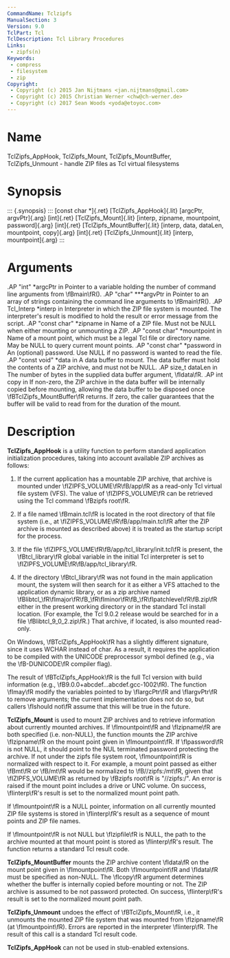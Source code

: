 ```yaml
---
CommandName: Tclzipfs
ManualSection: 3
Version: 9.0
TclPart: Tcl
TclDescription: Tcl Library Procedures
Links:
 - zipfs(n)
Keywords:
 - compress
 - filesystem
 - zip
Copyright:
 - Copyright (c) 2015 Jan Nijtmans <jan.nijtmans@gmail.com>
 - Copyright (c) 2015 Christian Werner <chw@ch-werner.de>
 - Copyright (c) 2017 Sean Woods <yoda@etoyoc.com>
---
```


# Name

TclZipfs_AppHook, TclZipfs_Mount, TclZipfs_MountBuffer, TclZipfs_Unmount - handle ZIP files as Tcl virtual filesystems

# Synopsis

::: {.synopsis} :::
[const char *]{.ret} [TclZipfs_AppHook]{.lit} [argcPtr, argvPtr]{.arg}
[int]{.ret} [TclZipfs_Mount]{.lit} [interp, zipname, mountpoint, password]{.arg}
[int]{.ret} [TclZipfs_MountBuffer]{.lit} [interp, data, dataLen, mountpoint, copy]{.arg}
[int]{.ret} [TclZipfs_Unmount]{.lit} [interp, mountpoint]{.arg}
:::

# Arguments

.AP "int" *argcPtr in Pointer to a variable holding the number of command line arguments from \fBmain\fR(). .AP "char" ***argvPtr in Pointer to an array of strings containing the command line arguments to \fBmain\fR(). .AP Tcl_Interp *interp in Interpreter in which the ZIP file system is mounted.  The interpreter's result is modified to hold the result or error message from the script. .AP "const char" *zipname in Name of a ZIP file. Must not be NULL when either mounting or unmounting a ZIP. .AP "const char" *mountpoint in Name of a mount point, which must be a legal Tcl file or directory name. May be NULL to query current mount points. .AP "const char" *password in An (optional) password. Use NULL if no password is wanted to read the file. .AP "const void" *data in A data buffer to mount. The data buffer must hold the contents of a ZIP archive, and must not be NULL. .AP size_t dataLen in The number of bytes in the supplied data buffer argument, \fIdata\fR. .AP int copy in If non-zero, the ZIP archive in the data buffer will be internally copied before mounting, allowing the data buffer to be disposed once \fBTclZipfs_MountBuffer\fR returns. If zero, the caller guarantees that the buffer will be valid to read from for the duration of the mount.

# Description

**TclZipfs_AppHook** is a utility function to perform standard application initialization procedures, taking into account available ZIP archives as follows:

1. If the current application has a mountable ZIP archive, that archive is mounted under \fIZIPFS_VOLUME\fR\fB/app\fR as a read-only Tcl virtual file system (VFS). The value of \fIZIPFS_VOLUME\fR can be retrieved using the Tcl command \fBzipfs root\fR.

2. If a file named \fBmain.tcl\fR is located in the root directory of that file system (i.e., at \fIZIPFS_VOLUME\fR\fB/app/main.tcl\fR after the ZIP archive is mounted as described above) it is treated as the startup script for the process.

3. If the file \fIZIPFS_VOLUME\fR\fB/app/tcl_library/init.tcl\fR is present, the \fBtcl_library\fR global variable in the initial Tcl interpreter is set to \fIZIPFS_VOLUME\fR\fB/app/tcl_library\fR.

4. If the directory \fBtcl_library\fR was not found in the main application mount, the system will then search for it as either a VFS attached to the application dynamic library, or as a zip archive named \fBlibtcl_\fR\fImajor\fR\fB_\fR\fIminor\fR\fB_\fR\fIpatchlevel\fR\fB.zip\fR either in the present working directory or in the standard Tcl install location. (For example, the Tcl 9.0.2 release would be searched for in a file \fBlibtcl_9_0_2.zip\fR.) That archive, if located, is also mounted read-only.


On Windows, \fBTclZipfs_AppHook\fR has a slightly different signature, since it uses WCHAR instead of char. As a result, it requires the application to be compiled with the UNICODE preprocessor symbol defined (e.g., via the \fB-DUNICODE\fR compiler flag).

The result of \fBTclZipfs_AppHook\fR is the full Tcl version with build information (e.g., \fB9.0.0+abcdef...abcdef.gcc-1002\fR). The function \fImay\fR modify the variables pointed to by \fIargcPtr\fR and \fIargvPtr\fR to remove arguments; the current implementation does not do so, but callers \fIshould not\fR assume that this will be true in the future.

**TclZipfs_Mount** is used to mount ZIP archives and to retrieve information about currently mounted archives. If \fImountpoint\fR and \fIzipname\fR are both specified (i.e. non-NULL), the function mounts the ZIP archive \fIzipname\fR on the mount point given in \fImountpoint\fR. If \fIpassword\fR is not NULL, it should point to the NUL terminated password protecting the archive. If not under the zipfs file system root, \fImountpoint\fR is normalized with respect to it. For example, a mount point passed as either \fBmt\fR or \fB/mt\fR would be normalized to \fB//zipfs:/mt\fR, given that \fIZIPFS_VOLUME\fR as returned by \fBzipfs root\fR is "//zipfs:/". An error is raised if the mount point includes a drive or UNC volume. On success, \fIinterp\fR's result is set to the normalized mount point path.

If \fImountpoint\fR is a NULL pointer, information on all currently mounted ZIP file systems is stored in \fIinterp\fR's result as a sequence of mount points and ZIP file names.

If \fImountpoint\fR is not NULL but \fIzipfile\fR is NULL, the path to the archive mounted at that mount point is stored as \fIinterp\fR's result. The function returns a standard Tcl result code.

**TclZipfs_MountBuffer** mounts the ZIP archive content \fIdata\fR on the mount point given in \fImountpoint\fR. Both \fImountpoint\fR and \fIdata\fR must be specified as non-NULL. The \fIcopy\fR argument determines whether the buffer is internally copied before mounting or not. The ZIP archive is assumed to be not password protected. On success, \fIinterp\fR's result is set to the normalized mount point path.

**TclZipfs_Unmount** undoes the effect of \fBTclZipfs_Mount\fR, i.e., it unmounts the mounted ZIP file system that was mounted from \fIzipname\fR (at \fImountpoint\fR). Errors are reported in the interpreter \fIinterp\fR.  The result of this call is a standard Tcl result code.

**TclZipfs_AppHook** can not be used in stub-enabled extensions.

